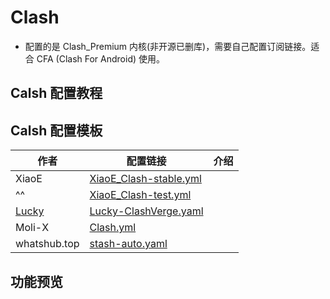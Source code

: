 # Clash
- 配置的是 Clash_Premium 内核(非开源已删库)，需要自己配置订阅链接。适合 CFA (Clash For Android) 使用。
## Calsh 配置教程
## Calsh 配置模板

| 作者                                         | 配置链接                                                                                                                                            | 介绍  |
| ------------------------------------------ | ----------------------------------------------------------------------------------------------------------------------------------------------- | --- |
| XiaoE                                      | [XiaoE_Clash-stable.yml](https://raw.githubusercontent.com/LaolunsiG/XiaoE_PCR/refs/heads/main/Config_File/Clash/Config/XiaoE_Clash-stable.yml) |     |
| ^^                                         | [XiaoE_Clash-test.yml](https://raw.githubusercontent.com/LaolunsiG/XiaoE_PCR/refs/heads/main/Config_File/Clash/Config/XiaoE_Clash-test.yml)     |     |
| [Lucky](https://github.com/As-Lucky/Lucky) | [Lucky-ClashVerge.yaml](https://raw.githubusercontent.com/As-Lucky/Lucky/refs/heads/main/Lucky-ClashVerge.yaml)                                 |     |
| Moli-X                                     | [Clash.yml](https://raw.githubusercontent.com/Moli-X/Resources/main/Clash/Clash.yml)                                                            |     |
| whatshub.top                               | [stash-auto.yaml](https://whatshub.top/config/stash-auto.yaml)                                                                                  |     |

## 功能预览


